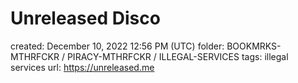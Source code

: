 # Unreleased Disco

created: December 10, 2022 12:56 PM (UTC)
folder: BOOKMRKS-MTHRFCKR / PIRACY-MTHRFCKR / ILLEGAL-SERVICES
tags: illegal services
url: https://unreleased.me